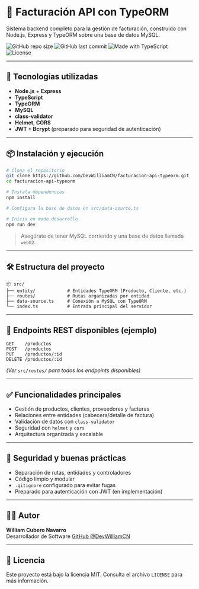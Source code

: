 
# 🧾 Facturación API con TypeORM

Sistema backend completo para la gestión de facturación, construido con Node.js, Express y TypeORM sobre una base de datos MySQL.

![GitHub repo size](https://img.shields.io/github/repo-size/DevWilliamCN/facturacion-api-typeorm?style=flat-square)
![GitHub last commit](https://img.shields.io/github/last-commit/DevWilliamCN/facturacion-api-typeorm?style=flat-square)
![Made with TypeScript](https://img.shields.io/badge/Made%20with-TypeScript-blue?style=flat-square)
![License](https://img.shields.io/github/license/DevWilliamCN/facturacion-api-typeorm?style=flat-square)

---

## 🚀 Tecnologías utilizadas

- **Node.js** + **Express**
- **TypeScript**
- **TypeORM**
- **MySQL**
- **class-validator**
- **Helmet**, **CORS**
- **JWT + Bcrypt** (preparado para seguridad de autenticación)

---

## 📦 Instalación y ejecución

```bash
# Clona el repositorio
git clone https://github.com/DevWilliamCN/facturacion-api-typeorm.git
cd facturacion-api-typeorm

# Instala dependencias
npm install

# Configura la base de datos en src/data-source.ts

# Inicia en modo desarrollo
npm run dev
```

> Asegúrate de tener MySQL corriendo y una base de datos llamada `web02`.

---

## 🛠️ Estructura del proyecto

```
📦 src/
├── entity/            # Entidades TypeORM (Producto, Cliente, etc.)
├── routes/            # Rutas organizadas por entidad
├── data-source.ts     # Conexión a MySQL con TypeORM
└── index.ts           # Entrada principal del servidor
```

---

## 🧪 Endpoints REST disponibles (ejemplo)

```
GET    /productos
POST   /productos
PUT    /productos/:id
DELETE /productos/:id
```

*(Ver `src/routes/` para todos los endpoints disponibles)*

---

## ✅ Funcionalidades principales

- Gestión de productos, clientes, proveedores y facturas
- Relaciones entre entidades (cabecera/detalle de factura)
- Validación de datos con `class-validator`
- Seguridad con `helmet` y `cors`
- Arquitectura organizada y escalable

---

## 🔐 Seguridad y buenas prácticas

- Separación de rutas, entidades y controladores
- Código limpio y modular
- `.gitignore` configurado para evitar fugas
- Preparado para autenticación con JWT (en implementación)

---

## 👨‍💻 Autor

**William Cubero Navarro**  
Desarrollador de Software [GitHub @DevWilliamCN](https://github.com/DevWilliamCN)

---

## 📄 Licencia

Este proyecto está bajo la licencia MIT. Consulta el archivo `LICENSE` para más información.
